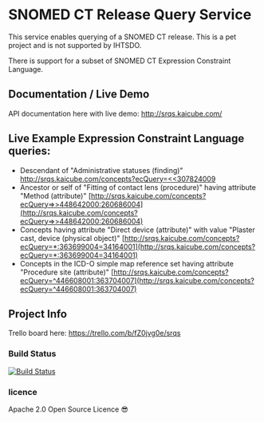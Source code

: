 # SNOMED CT Release Query Service
This service enables querying of a SNOMED CT release.
This is a pet project and is not supported by IHTSDO.

There is support for a subset of SNOMED CT Expression Constraint Language.

## Documentation / Live Demo
API documentation here with live demo: http://srqs.kaicube.com/

## Live Example Expression Constraint Language queries:
* Descendant of "Administrative statuses (finding)" [http://srqs.kaicube.com/concepts?ecQuery=<<307824009](http://srqs.kaicube.com/concepts?ecQuery=<307824009)
* Ancestor or self of "Fitting of contact lens (procedure)" having attribute "Method (attribute)" [http://srqs.kaicube.com/concepts?ecQuery=>>448642000:260686004](http://srqs.kaicube.com/concepts?ecQuery=>>448642000:260686004)
* Concepts having attribute "Direct device (attribute)" with value "Plaster cast, device (physical object)" [http://srqs.kaicube.com/concepts?ecQuery=*:363699004=34164001](http://srqs.kaicube.com/concepts?ecQuery=*:363699004=34164001)
* Concepts in the ICD-O simple map reference set having attribute "Procedure site (attribute)" [http://srqs.kaicube.com/concepts?ecQuery=^446608001:363704007](http://srqs.kaicube.com/concepts?ecQuery=^446608001:363704007)

## Project Info
Trello board here: https://trello.com/b/fZ0jvg0e/srqs

### Build Status
[![Build Status](https://travis-ci.org/kaicode/srqs.svg)](https://travis-ci.org/kaicube/srqs)

### licence
 Apache 2.0 Open Source Licence :sunglasses:
